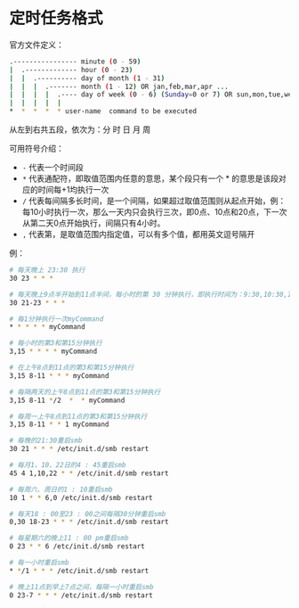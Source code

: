 # 定时任务格式

官方文件定义：
```bash
.---------------- minute (0 - 59)
|  .------------- hour (0 - 23)
|  |  .---------- day of month (1 - 31)
|  |  |  .------- month (1 - 12) OR jan,feb,mar,apr ...
|  |  |  |  .---- day of week (0 - 6) (Sunday=0 or 7) OR sun,mon,tue,wed,thu,fri,sat
|  |  |  |  |
*  *  *  *  * user-name  command to be executed
```

从左到右共五段，依次为：分 时 日 月 周

可用符号介绍：
- `-` 代表一个时间段
- `*` 代表通配符，即取值范围内任意的意思，某个段只有一个 * 的意思是该段对应的时间每+1均执行一次
- `/` 代表每间隔多长时间，是一个间隔，如果超过取值范围则从起点开始，例：每10小时执行一次，那么一天内只会执行三次，即0点、10点和20点，下一次从第二天0点开始执行，间隔只有4小时。
- `,` 代表第，是取值范围内指定值，可以有多个值，都用英文逗号隔开

例：
```bash
# 每天晚上 23:30 执行
30 23 * * *

# 每天晚上9点半开始到11点半间，每小时的第 30 分钟执行，即执行时间为：9:30,10:30,11:30
30 21-23 * * *

# 每1分钟执行一次myCommand
* * * * * myCommand

# 每小时的第3和第15分钟执行
3,15 * * * * myCommand

# 在上午8点到11点的第3和第15分钟执行
3,15 8-11 * * * myCommand

# 每隔两天的上午8点到11点的第3和第15分钟执行
3,15 8-11 */2  *  * myCommand

# 每周一上午8点到11点的第3和第15分钟执行
3,15 8-11 * * 1 myCommand

# 每晚的21:30重启smb
30 21 * * * /etc/init.d/smb restart

# 每月1、10、22日的4 : 45重启smb
45 4 1,10,22 * * /etc/init.d/smb restart

# 每周六、周日的1 : 10重启smb
10 1 * * 6,0 /etc/init.d/smb restart

# 每天18 : 00至23 : 00之间每隔30分钟重启smb
0,30 18-23 * * * /etc/init.d/smb restart

# 每星期六的晚上11 : 00 pm重启smb
0 23 * * 6 /etc/init.d/smb restart

# 每一小时重启smb
* */1 * * * /etc/init.d/smb restart

# 晚上11点到早上7点之间，每隔一小时重启smb
0 23-7 * * * /etc/init.d/smb restart
```

